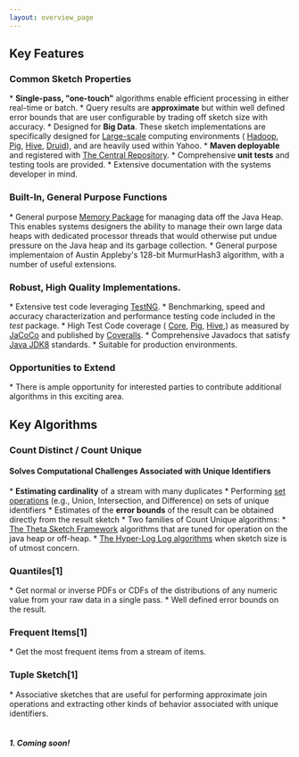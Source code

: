 ```yaml
---
layout: overview_page
---
```


<h2>Key Features</h2>

<h3>Common Sketch Properties</h3>
  * <b>Single-pass, "one-touch"</b> algorithms enable efficient processing in either real-time or batch.
  * Query results are <b>approximate</b> but within well defined error bounds that are user configurable by trading off sketch size with accuracy.
  * Designed for <b>Big Data</b>. These sketch implementations are specifically designed for 
<a href="LargeScale.html">Large-scale</a> computing environments (
<a href="https://hadoop.apache.org/">Hadoop</a>, 
<a href="https://pig.apache.org/">Pig</a>, 
<a href="https://hive.apache.org/">Hive</a>,
<a href="https://druid.io">Druid</a>), and are heavily used within Yahoo.
  * <b>Maven deployable</b> and registered with <a href="http://search.maven.org/#search|ga|1|DataSketches">The Central Repository</a>.
  * Comprehensive <b>unit tests</b> and testing tools are provided.
  * Extensive documentation with the systems developer in mind.

<h3>Built-In, General Purpose Functions</h3>
  * General purpose <a href="MemoryPackage.html">Memory Package</a> for managing data off the Java Heap.  This enables systems designers the ability to manage their own large data heaps with dedicated processor threads that would otherwise put undue pressure on the Java heap and its garbage collection.
  * General purpose implementaion of Austin Appleby's 128-bit MurmurHash3 algorithm, with a number of useful extensions.

<h3>Robust, High Quality Implementations.</h3>
  * Extensive test code leveraging <a href="http://testng.org">TestNG</a>.
  * Benchmarking, speed and accuracy characterization and performance testing code included in the <i>test</i> package.
  * High Test Code coverage (
<a href="https://github.com/DataSketches/sketches-core/blob/master/README.md">Core</a>,
<a href="https://github.com/DataSketches/sketches-pig/blob/master/README.md">Pig</a>,
<a href="https://github.com/DataSketches/sketches-hive/blob/master/README.md">Hive</a>,) as measured by 
<a href="https://eclemma.org/JaCoCo">JaCoCo</a> and published by 
<a href="https://coveralls.io">Coveralls</a>.
* Comprehensive Javadocs that satisfy <a href="http://www.oracle.com/technetwork/java/index.html">Java JDK8</a> standards.
* Suitable for production environments.

<h3>Opportunities to Extend</h3>
* There is ample opportunity for interested parties to contribute additional algorithms in this exciting area.



<h2>Key Algorithms</h2>

<h3>Count Distinct / Count Unique</h3>

<h4>Solves Computational Challenges Associated with Unique Identifiers</h4>
  * <b>Estimating cardinality</b> of a stream with many duplicates
  * Performing <a href="ThetaSketchSetOps.html">set operations</a> (e.g., Union, Intersection, and Difference) on sets of unique identifiers
  * Estimates of the <b>error bounds</b> of the result can be obtained directly from the result sketch
  * Two families of Count Unique algorithms:
    * <a href="ThetaSketchFramework.html">The Theta Sketch Framework</a> algorithms that are tuned for operation on the java heap or off-heap.
    * <a href="HLL.html">The Hyper-Log Log algorithms<a/> when sketch size is of utmost concern.
  
<h3>Quantiles[1]</h3>
  * Get normal or inverse PDFs or CDFs of the distributions of any numeric value from your raw data in a single pass.
  * Well defined error bounds on the result.
  
<h3>Frequent Items[1]</h3>
  * Get the most frequent items from a stream of items.
  
<h3>Tuple Sketch[1]</h3>
  * Associative sketches that are useful for performing approximate join operations and extracting other kinds of behavior associated with unique identifiers.

<br>
<br>
<h5>1. Coming soon!</h5>
